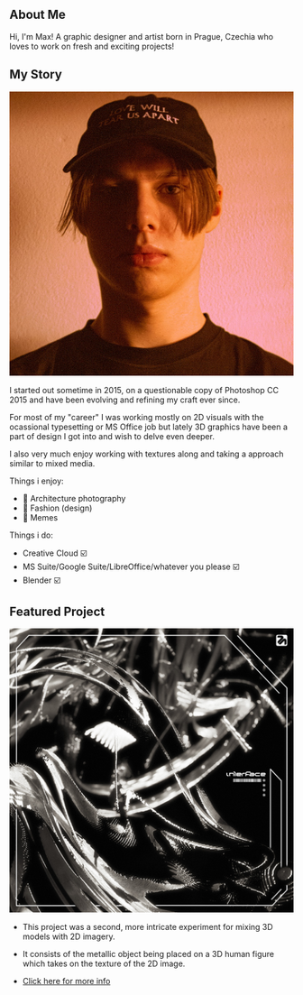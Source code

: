 ## About Me

Hi, I'm Max! A graphic designer and artist born in Prague, Czechia who loves to work on fresh and exciting projects!

## My Story

![Front portrait of a young male in a black baseball cap with dramatic red lighting coming from the right.](images/profile.jpeg)

I started out sometime in 2015, on a questionable copy of Photoshop CC 2015 and have been evolving and refining my craft ever since.

For most of my "career" I was working mostly on 2D visuals with the ocassional typesetting or MS Office job but lately 3D graphics have been a part of design I got into and wish to delve even deeper.

I also very much enjoy working with textures along and taking a approach similar to mixed media.

Things i enjoy:

- :city_sunset: Architecture photography
- :necktie: Fashion (design)
- :moyai: Memes

Things i do:

- Creative Cloud :ballot_box_with_check:
- MS Suite/Google Suite/LibreOffice/whatever you please :ballot_box_with_check:
- Blender :ballot_box_with_check:

## Featured Project

![Headshot of a VOGUE Magazine model with a metallic spiky mask on their face](images/featured.jpg)

- This project was a second, more intricate experiment for mixing 3D models with 2D imagery.
- It consists of the metallic object being placed on a 3D human figure which takes on the texture of the 2D image.


- [Click here for more info](case-study.md)
